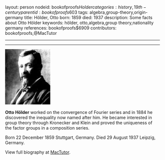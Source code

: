 layout: person
nodeid: bookofproofs$Holder
categories: history,19th-century
parentid: bookofproofs$603
tags: algebra,group-theory,origin-germany
title: Hölder, Otto
born: 1859
died: 1937
description: Some facts about Otto Hölder
keywords: hölder, otto,algebra,group theory,nationality germany
references: bookofproofs$6909
contributors: bookofproofs,@MacTutor

---


---

![Holder.jpg](https://github.com/bookofproofs/bookofproofs.github.io/blob/main/_sources/_assets/images/portraits/Holder.jpg?raw=true)

**Otto Hölder** worked on the convergence of Fourier series and in 1884 he discovered the inequality now named after him. He became interested in group theory through Kronecker and Klein and proved the uniqueness of the factor groups in a composition series.

Born 22 December 1859 Stuttgart, Germany. Died 29 August 1937 Leipzig, Germany.


View full biography at [MacTutor](https://mathshistory.st-andrews.ac.uk/Biographies/Holder/).